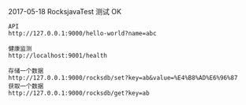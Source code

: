 2017-05-18
    RocksjavaTest 测试 OK

    API
    http://127.0.0.1:9000/hello-world?name=abc
    
    健康监测
    http://localhost:9001/health
    
    存储一个数据
    http://127.0.0.1:9000/rocksdb/set?key=ab&value=%E4%B8%AD%E6%96%87
    获取一个数据
    http://127.0.0.1:9000/rocksdb/get?key=ab